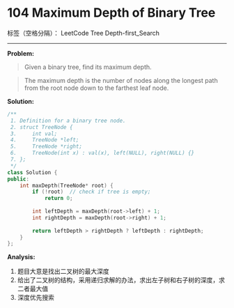 # 104 Maximum Depth of Binary Tree

标签（空格分隔）： LeetCode Tree Depth-first_Search

---

**Problem:**
>   Given a binary tree, find its maximum depth.

>   The maximum depth is the number of nodes along the longest path from the root node down to the farthest leaf node.

**Solution:**
```cpp
/**
 1. Definition for a binary tree node.
 2. struct TreeNode {
 3.     int val;
 4.     TreeNode *left;
 5.     TreeNode *right;
 6.     TreeNode(int x) : val(x), left(NULL), right(NULL) {}
 7. };
 */
class Solution {
public:
    int maxDepth(TreeNode* root) {
        if (!root)	// check if tree is empty;
			return 0;
		
		int leftDepth = maxDepth(root->left) + 1;
		int rightDepth = maxDepth(root->right) + 1;
		
		return leftDepth > rightDepth ? leftDepth : rightDepth;
    }
};
```

**Analysis:**

 1. 题目大意是找出二叉树的最大深度
 2. 给出了二叉树的结构，采用递归求解的办法，求出左子树和右子树的深度，求二者最大值
 3. 深度优先搜索

  
